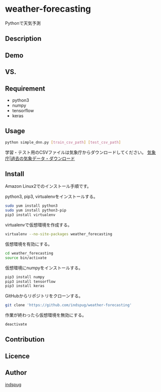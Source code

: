 weather-forecasting
====

Pythonで天気予測

## Description

## Demo

## VS. 

## Requirement

- python3
- numpy
- tensorflow
- keras

## Usage

```bash
python simple_dnn.py [train_csv_path] [test_csv_path]
```

学習・テスト用のCSVファイルは気象庁からダウンロードしてください。
[気象庁|過去の気象データ・ダウンロード](https://www.data.jma.go.jp/risk/obsdl/index.php)

## Install

Amazon Linux2でのインストール手順です。

python3, pip3, virtualenvをインストールする。
```bash
sudo yum install python3
sudo yum install python3-pip
pip3 install virtualenv
```

virtualenvで仮想環境を作成する。
```bash
virtualenv --no-site-packages weather_forecasting
```

仮想環境を有効にする。
```bash
cd weather_forecasting
source bin/activate
```

仮想環境にnumpyをインストールする。
```bash
pip3 install numpy
pip3 install tensorflow
pip3 install keras
```

GitHubからリポジトリをクローンする。
```bash
git clone 'https://github.com/indspug/weather-forecasting'
```

作業が終わったら仮想環境を無効にする。
```bash
deactivate
```

## Contribution

## Licence

## Author

[indspug](https://github.com/indspug)
